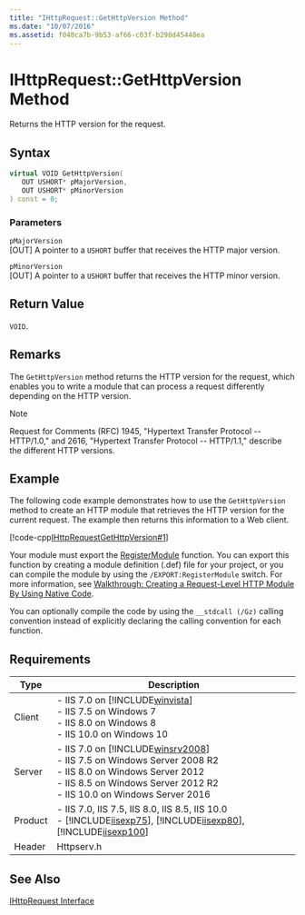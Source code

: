```yaml
---
title: "IHttpRequest::GetHttpVersion Method"
ms.date: "10/07/2016"
ms.assetid: f040ca7b-9b53-af66-c03f-b298d45448ea
---
```

# IHttpRequest::GetHttpVersion Method

Returns the HTTP version for the request.  
  
## Syntax  
  
```cpp  
virtual VOID GetHttpVersion(  
   OUT USHORT* pMajorVersion,  
   OUT USHORT* pMinorVersion  
) const = 0;  
```  
  
### Parameters  

 `pMajorVersion`  
 [OUT] A pointer to a `USHORT` buffer that receives the HTTP major version.  
  
 `pMinorVersion`  
 [OUT] A pointer to a `USHORT` buffer that receives the HTTP minor version.  
  
## Return Value  

 `VOID`.  
  
## Remarks  

 The `GetHttpVersion` method returns the HTTP version for the request, which enables you to write a module that can process a request differently depending on the HTTP version.  
  
> [!NOTE]
>  Request for Comments (RFC) 1945, "Hypertext Transfer Protocol -- HTTP/1.0," and 2616, "Hypertext Transfer Protocol -- HTTP/1.1," describe the different HTTP versions.  
  
## Example  

 The following code example demonstrates how to use the `GetHttpVersion` method to create an HTTP module that retrieves the HTTP version for the current request. The example then returns this information to a Web client.  
  
 [!code-cpp[IHttpRequestGetHttpVersion#1](../../../samples/snippets/cpp/VS_Snippets_IIS/IIS7/IHttpRequestGetHttpVersion/cpp/IHttpRequestGetHttpVersion.cpp#1)]  
  
 Your module must export the [RegisterModule](../../web-development-reference/native-code-api-reference/pfn-registermodule-function.md) function. You can export this function by creating a module definition (.def) file for your project, or you can compile the module by using the `/EXPORT:RegisterModule` switch. For more information, see [Walkthrough: Creating a Request-Level HTTP Module By Using Native Code](../../web-development-reference/native-code-development-overview/walkthrough-creating-a-request-level-http-module-by-using-native-code.md).  
  
 You can optionally compile the code by using the `__stdcall (/Gz)` calling convention instead of explicitly declaring the calling convention for each function.  
  
## Requirements  
  
|Type|Description|  
|----------|-----------------|  
|Client|-   IIS 7.0 on [!INCLUDE[winvista](../../wmi-provider/includes/winvista-md.md)]<br />-   IIS 7.5 on Windows 7<br />-   IIS 8.0 on Windows 8<br />-   IIS 10.0 on Windows 10|  
|Server|-   IIS 7.0 on [!INCLUDE[winsrv2008](../../wmi-provider/includes/winsrv2008-md.md)]<br />-   IIS 7.5 on Windows Server 2008 R2<br />-   IIS 8.0 on Windows Server 2012<br />-   IIS 8.5 on Windows Server 2012 R2<br />-   IIS 10.0 on Windows Server 2016|  
|Product|-   IIS 7.0, IIS 7.5, IIS 8.0, IIS 8.5, IIS 10.0<br />-   [!INCLUDE[iisexp75](../../web-development-reference/native-code-api-reference/includes/iisexp75-md.md)], [!INCLUDE[iisexp80](../../web-development-reference/native-code-api-reference/includes/iisexp80-md.md)], [!INCLUDE[iisexp100](../../web-development-reference/native-code-api-reference/includes/iisexp100-md.md)]|  
|Header|Httpserv.h|  
  
## See Also  

 [IHttpRequest Interface](../../web-development-reference/native-code-api-reference/ihttprequest-interface.md)
